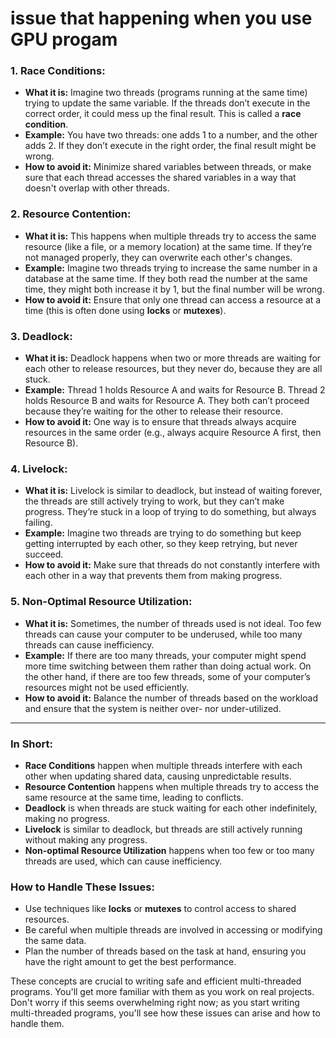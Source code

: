 # issue that happening when you use GPU progam

### 1. **Race Conditions:**
   - **What it is:** Imagine two threads (programs running at the same time) trying to update the same variable. If the threads don’t execute in the correct order, it could mess up the final result. This is called a **race condition**.
   - **Example:** You have two threads: one adds 1 to a number, and the other adds 2. If they don’t execute in the right order, the final result might be wrong.
   - **How to avoid it:** Minimize shared variables between threads, or make sure that each thread accesses the shared variables in a way that doesn't overlap with other threads.

### 2. **Resource Contention:**
   - **What it is:** This happens when multiple threads try to access the same resource (like a file, or a memory location) at the same time. If they’re not managed properly, they can overwrite each other's changes.
   - **Example:** Imagine two threads trying to increase the same number in a database at the same time. If they both read the number at the same time, they might both increase it by 1, but the final number will be wrong.
   - **How to avoid it:** Ensure that only one thread can access a resource at a time (this is often done using **locks** or **mutexes**).

### 3. **Deadlock:**
   - **What it is:** Deadlock happens when two or more threads are waiting for each other to release resources, but they never do, because they are all stuck.
   - **Example:** Thread 1 holds Resource A and waits for Resource B. Thread 2 holds Resource B and waits for Resource A. They both can’t proceed because they’re waiting for the other to release their resource.
   - **How to avoid it:** One way is to ensure that threads always acquire resources in the same order (e.g., always acquire Resource A first, then Resource B).

### 4. **Livelock:**
   - **What it is:** Livelock is similar to deadlock, but instead of waiting forever, the threads are still actively trying to work, but they can’t make progress. They’re stuck in a loop of trying to do something, but always failing.
   - **Example:** Imagine two threads are trying to do something but keep getting interrupted by each other, so they keep retrying, but never succeed.
   - **How to avoid it:** Make sure that threads do not constantly interfere with each other in a way that prevents them from making progress.

### 5. **Non-Optimal Resource Utilization:**
   - **What it is:** Sometimes, the number of threads used is not ideal. Too few threads can cause your computer to be underused, while too many threads can cause inefficiency.
   - **Example:** If there are too many threads, your computer might spend more time switching between them rather than doing actual work. On the other hand, if there are too few threads, some of your computer’s resources might not be used efficiently.
   - **How to avoid it:** Balance the number of threads based on the workload and ensure that the system is neither over- nor under-utilized.

---

### In Short:
- **Race Conditions** happen when multiple threads interfere with each other when updating shared data, causing unpredictable results.
- **Resource Contention** happens when multiple threads try to access the same resource at the same time, leading to conflicts.
- **Deadlock** is when threads are stuck waiting for each other indefinitely, making no progress.
- **Livelock** is similar to deadlock, but threads are still actively running without making any progress.
- **Non-optimal Resource Utilization** happens when too few or too many threads are used, which can cause inefficiency.

### How to Handle These Issues:
- Use techniques like **locks** or **mutexes** to control access to shared resources.
- Be careful when multiple threads are involved in accessing or modifying the same data.
- Plan the number of threads based on the task at hand, ensuring you have the right amount to get the best performance.

These concepts are crucial to writing safe and efficient multi-threaded programs. You'll get more familiar with them as you work on real projects. Don't worry if this seems overwhelming right now; as you start writing multi-threaded programs, you'll see how these issues can arise and how to handle them.
